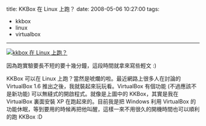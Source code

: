 title: KKBox 在 Linux 上跑？
date: 2008-05-06 10:27:00
tags: 
- kkbox
- linux
- virtualbox
---

[![kkbox 在 Linux 上跑？](http://farm4.static.flickr.com/3230/2469086291_4ecb7ce1f6.jpg)](http://www.flickr.com/photos/yurenju/2469086291/ "Flickr 上 yurenju 的 kkbox 在 Linux 上跑？")

因為跑實驗要長不短的要十幾分鐘，這段時間就拿來寫些輕文 :)

KKBox 可以在 Linux 上跑？當然是唬爛的啦。最近網路上很多人在討論的 VirtualBox 1.6 推出之後，我就裝起來玩玩看。VirtualBox 有個功能 (不過應該不是新功能) 可以無縫式的開啟程式。就像是上圖中的 KKBox，其實是我在 VirtualBox 裏面安裝 XP 在跑起來的。目前我是把 Windows 利用 VirtualBox 的功能休眠，等到要用的時候再把他叫醒，這樣一來不用很久的開機時間也可以順利的跑 KKBox :D